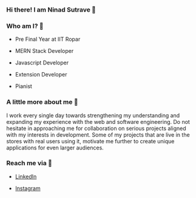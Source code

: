 ### Hi there! I am Ninad Sutrave 👋

<!--
**NinadSutrave/NinadSutrave** is a ✨ _special_ ✨ repository because its `README.md` (this file) appears on your GitHub profile.

Here are some ideas to get you started:

- 🔭 I’m currently working on ...
- 🌱 I’m currently learning ...
- 👯 I’m looking to collaborate on ...
- 🤔 I’m looking for help with ...
- 💬 Ask me about ...
- 📫 How to reach me: ...
- 😄 Pronouns: ...
- ⚡ Fun fact: ...
-->

### Who am I? 👀

 - Pre Final Year at IIT Ropar

 - MERN Stack Developer
 
 - Javascript Developer
 
 - Extension Developer
 
 - Pianist
 
### A little more about me 🤞


I work every single day towards strengthening my understanding and expanding my experience with the web and software engineering. Do not hesitate in approaching me for collaboration on serious projects aligned with my interests in development. Some of my projects that are live in the stores with real users using it, motivate me further to create unique applications for even larger audiences.

### Reach me via 🔗

 - [LinkedIn](https://www.linkedin.com/in/ninadsutrave/)
 
 - [Instagram](https://www.instagram.com/ninadsutrave/)
